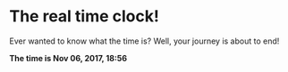 # The real time clock!

Ever wanted to know what the time is? Well, your journey is about to end!

**The time is Nov 06, 2017, 18:56**